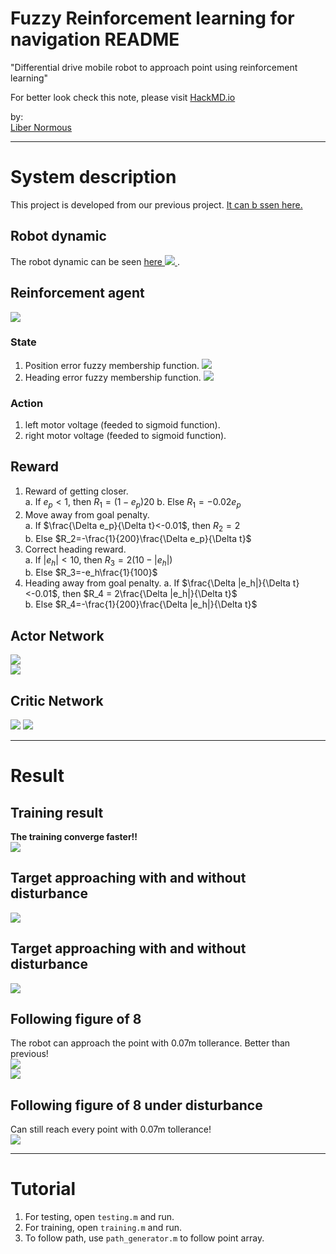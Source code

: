 # Fuzzy Reinforcement learning for navigation README  

"Differential drive mobile robot to approach point using reinforcement learning"  

For better look check this note, please visit [HackMD.io](https://hackmd.io/@libernormous/fuzzy_rl_nav)  

by:  
[Liber Normous](https://hackmd.io/@libernormous)   

---

# System description  

This project is developed from our previous project. [It can b ssen here.](https://hackmd.io/@libernormous/ddmr_rl_matlab)   

## Robot dynamic    
The robot dynamic can be seen [here ![](https://i.imgur.com/RmvkGxz.png)
](https://hackmd.io/@libernormous/dynamic_ddmr).  

## Reinforcement agent  
![](https://i.imgur.com/0f2Axag.png)  

### State  
1. Position error fuzzy membership function.
![](https://i.imgur.com/Z2zf69e.png)  
3. Heading error fuzzy membership function.
![](https://i.imgur.com/8DefGed.png)  

### Action  
1. left motor voltage (feeded to sigmoid function).  
2. right motor voltage (feeded to sigmoid function).  

## Reward  
1. Reward of getting closer.  
    a. If $e_p<1$, then $R_1 = (1-e_p)20$ 
    b. Else $R_1 = -0.02e_p$
3. Move away from goal penalty.  
    a. If $\frac{\Delta e_p}{\Delta t}<-0.01$, then $R_2 = 2$  
    b. Else $R_2=-\frac{1}{200}\frac{\Delta e_p}{\Delta t}$  
5. Correct heading reward.  
    a. If $|e_h|<10$, then $R_3=2(10-|e_h|)$  
    b. Else $R_3=-e_h\frac{1}{100}$
7. Heading away from goal penalty.
    a. If $\frac{\Delta |e_h|}{\Delta t}<-0.01$, then $R_4 = 2\frac{\Delta |e_h|}{\Delta t}$     
    b. Else $R_4=-\frac{1}{200}\frac{\Delta |e_h|}{\Delta t}$  

## Actor Network  
![](https://i.imgur.com/1otORrs.png)  
![](https://i.imgur.com/y1GjrRa.png)  

## Critic Network  
![](https://i.imgur.com/6M6pIa1.png)
![](https://i.imgur.com/v1lhDqa.png)  

---

# Result  

## Training result  
**The training converge faster!!**  
![](https://i.imgur.com/nyABrVx.png)  

## Target approaching with and without disturbance  
![](https://i.imgur.com/HTwMHJG.png)  

## Target approaching with and without disturbance  
![](https://i.imgur.com/57DCgZz.png)  
  

## Following figure of 8  
The robot can approach the point with 0.07m tollerance. Better than previous!  
![](https://i.imgur.com/hURelX7.png)  
![](https://i.imgur.com/ZmsdX6e.png)  

## Following figure of 8 under disturbance  
Can still reach every point with 0.07m tollerance!  
![](https://i.imgur.com/JEDDjTc.png)  

---

# Tutorial  
1. For testing, open `testing.m` and run.  
2. For training, open `training.m` and run.  
3. To follow path, use `path_generator.m` to follow point array.  
